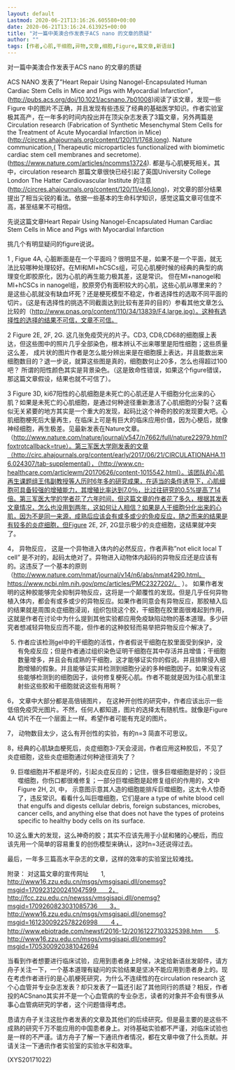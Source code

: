 ```yaml
---
layout: default
Lastmod: 2020-06-21T13:16:26.605580+00:00
date: 2020-06-21T13:16:24.613925+00:00
title: "对一篇中美澳合作发表于ACS nano 的文章的质疑"
author: ""
tags: [作者,心肌,干细胞,异物,文章,细胞,Figure,篇文章,新语丝]
---
```


对一篇中美澳合作发表于ACS nano 的文章的质疑

ACS NANO 发表了”Heart Repair Using Nanogel-Encapsulated Human Cardiac Stem Cells in Mice and Pigs with Myocardial Infarction”，(http://pubs.acs.org/doi/10.1021/acsnano.7b01008)阅读了该文章，发现一些Figure 中的图片不正确，并且发现有些违反了经典的基础医学知识。作者实验室极其高产，在一年多的时间内投出并在顶尖杂志发表了3篇文章，另外两篇是Circulation research (Fabrication of Synthetic Mesenchymal Stem Cells for the Treatment of Acute Myocardial Infarction in Mice)(http://circres.ahajournals.org/content/120/11/1768.long). Nature communication,( Therapeutic microparticles functionalized with biomimetic cardiac stem cell membranes and secretome). (https://www.nature.com/articles/ncomms13724). 都是与心肌梗死相关。其中，circulation research 那篇文章很快已经引起了英国University College London The Hatter Cardiovascular Institute 的注意(http://circres.ahajournals.org/content/120/11/e46.long)，对文章的部分结果提出了相当尖锐的看法。依据一些基本的生命科学知识，感觉这篇文章可信度不高，甚至结果不可相信。

先说这篇文章Heart Repair Using Nanogel-Encapsulated Human Cardiac Stem Cells in Mice and Pigs with Myocardial Infarction

挑几个有明显疑问的figure说说。

1 , Figue 4A,  心脏断面是在一个平面吗？很明显不是，如果不是一个平面，就无法比较哪种处理较好。在MI和MI+hCSCs组，可见心肌梗时候的经典的典型的病理变化即胶原化，因为心肌的再生能力极其差，这是常识。 但在MI+nanogel和MI+hCSCs in nanogel组，胶原旁仍有面积较大的心肌，这些心肌从哪里来的？是这些心肌就没有缺血坏死？还是梗死模型不稳定，作者选择性的选取不同平面的切片。(这是有选择性的挑选不同截面达到比较有差异的目的）参看其他文章怎么比较的（http://www.pnas.org/content/110/34/13839/F4.large.jpg）。这种有选择性的选择的结果不可信，文章不可信。

2      Figure 2E, 2F, 2G. 这几张免疫荧光的片子。CD3, CD8,CD68的细胞膜上表达，但这些图中的照片几乎全部染色，根本辨认不出来哪里是阳性细胞；这些质量这么差， 成片状的图片作者是怎么能分辨出来是在细胞膜上表达，并且能数出来细胞数目的？退一步说，就算这些图是真的，细胞数何止20多，怎么也得超过100吧？ 所谓的阳性颜色其实是背景染色。（这是致命性错误，如果这个figure错误，那这篇文章假设，结果也就不可信了）。

3   Figure 3D, ki67阳性的心肌细胞是未死亡的心肌还是人干细胞分化出来的心肌？如果是未死亡的心肌细胞，是通过何种途径重新激活了心肌细胞的分裂？这看似无关紧要的地方其实是一个重大的发现，起码比这个神奇的胶的发现要大吧。心肌细胞梗死后大量再生，在临床上可是有巨大的临床应用价值，因为心梗后，就像神经细胞，再生极差。见最新发表在Nature文章。（http://www.nature.com/nature/journal/v547/n7662/full/nature22979.html?foxtrotcallback=true）。第三军医大学刚发表的文章（http://circ.ahajournals.org/content/early/2017/06/21/CIRCULATIONAHA.116.024307/tab-supplemental），（http://www.cn-healthcare.com/articlewm/20170626/content-1015542.html）。该团队的心肌再生课题组王伟副教授等人历时6年多的研究成果，在适当的条件诱导下，心肌细胞可具备较强的增殖能力，其增殖比率达到7.0％，比过往研究的0.5%提高了14倍。第三军医大学的学者花了六年时间，但这篇文章的作者花了多久，根据其发表文章情况，怎么也没用到两年，这如何让人相信？如果是人干细胞分化出来的心肌，因为不是同一来源，成熟后应该会有或多或少的免疫反应，随之而来的结果是有较多的炎症细胞，但Figure 2E, 2F, 2G显示极少的炎症细胞，这结果就冲突了。

4， 异物反应， 这是一个异物进入体内的必然反应，作者声称”not elicit local T cell” 是不对的，起码太绝对了。异物进入动物体内起码的异物反应还是应该有的。这违反了一个基本的原则（http://www.nature.com/nmat/journal/v14/n6/abs/nmat4290.html。https://www.ncbi.nlm.nih.gov/pmc/articles/PMC2327202/。 ）。 如果作者发明的这种胶能够完全抑制异物反应，这将是一个颠覆性的发现。但是几乎任何异物植入体内，都会有或多或少的异物反应。如果作者同意会有异物反应，那胶植入后的结果就是周围炎症细胞浸润，组织包绕这个胶，干细胞在胶里面很难起到作用，这就是作者在讨论中为什么提到其他实验都应用免疫缺陷动物的基本道理。多少研究者想减轻异物反应而不能，但作者的这种胶轻而易举把异物反应个解决了。

5. 作者应该检测gel中的干细胞的活性，作者假说干细胞在胶里面受到保护，没有免疫反应；但是作者通过组织染色证明干细胞在其中存活并且增值；干细胞数量增多，并且会有成熟的干细胞，这才能够证实你的假说。并且排除侵入细胞增殖的假象。并且能够证实并检测到细胞分泌的多种细胞因子。如果没有这些能够检测到的细胞因子，谈何修复梗死心肌。作者不能就是因为往心肌里注射些这些胶和干细胞就说这些有用啊？

6， 文章中大部分都是高倍镜图片， 在这种开创性的研究中，作者应该出示一些低倍免疫荧光图片。不然，任何人都知道，图片的选择太有随机性。就像是Figure 4A 切片不在一个层面上一样。希望作者可能有充足的图片。

7， 动物数目太少，这么有开创性的实验，有的n=3 简直不可思议。

8，经典的心肌缺血梗死后，炎症细胞3-7天会浸润，作者应用这种胶后，不见了炎症细胞，这些炎症细胞通过何种途径消失了？

9. 巨噬细胞并不都是坏的，引起炎症反应的；记住，很多巨噬细胞是好的；没巨噬细胞，你伤口都很难修复；一部分巨噬细胞是起修复组织的作用的，文中Figure 2H, 2I, 中， 示意图示意其人造的细胞能排斥巨噬细胞，这太令人惊奇了，违反常识。看看什么叫巨噬细胞，它们是are a type of white blood cell that engulfs and digests cellular debris, foreign substances, microbes, cancer cells, and anything else that does not have the types of proteins specific to healthy body cells on its surface.

10.这么重大的发现，这么神奇的胶；其实不应该先用于小鼠和猪的心梗后，而应该先用一个简单的容易重复的创伤模型来确认，这时n=3还说得过去。

最后，一年多三篇高水平杂志的文章，这样的效率的实验室比较难找。

附录： 对这篇文章的宣传网址　　1, http://www16.zzu.edu.cn/msgs/vmsgisapi.dll/onemsg?msgid=1709231200241047599　　2，http://fcc.zzu.edu.cn/newsss/vmsgisapi.dll/onemsg?msgid=1709260823031085736　　3，http://www16.zzu.edu.cn/msgs/vmsgisapi.dll/onemsg?msgid=1612300922578226998　　４，http://www.ebiotrade.com/newsf/2016-12/20161227103325398.htm　　5. http://www16.zzu.edu.cn/msgs/vmsgisapi.dll/onemsg?msgid=1705300920381042694

当看到作者想要进行临床试验，应用到患者身上时候，决定给新语丝发邮件，请方舟子关注一下，一个基本道理有疑问的实验结果是坚决不能应用到患者身上的。现在考虑作者进行的是心肌梗死研究，为什么不连续性的在circulation research 这个心血管并专业杂志发表？却只发表了一篇还引起了其他同行的质疑？相反，作者投的ACSnano其实并不是一个心血管病的专业杂志，读者的对象并不会有很多从事心血管病研究的学者，这个问题值得考虑。

恳请方舟子关注这批作者发表的文章及其他们的后续研究。但是最主要的是这些不成熟的研究千万不能应用的中国患者身上。对待基础实验都不严谨，对临床试验也是一样的不严谨。请方舟子了解一下通讯作者情况，都在文章中做了什么贡献。并请关注一下通讯作者实验室的实验水平和效率。

(XYS20171022)

